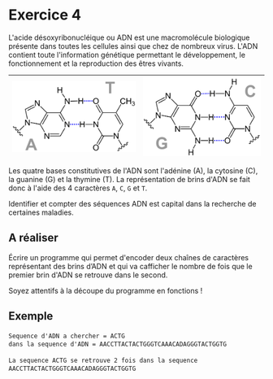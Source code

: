 # Exercice 4

L'acide désoxyribonucléique ou ADN est une macromolécule biologique présente dans toutes les cellules ainsi que chez de nombreux virus. L'ADN contient toute l'information génétique permettant le développement, le fonctionnement et la reproduction des êtres vivants. 

|![AT](images/ADN_AT.png)|![CG](images/ADN_CG.png)|
|------------------------|------------------------|

Les quatre bases constitutives de l'ADN sont l'adénine (A), la cytosine (C), la guanine (G) et la thymine (T). La représentation de brins d'ADN se fait donc à l'aide des 4 caractères `A`, `C`, `G` et `T`.

Identifier et compter des séquences ADN est capital dans la recherche de certaines maladies.

## A réaliser

Écrire un programme qui permet d'encoder deux chaînes de caractères représentant des brins d’ADN et qui va cafficher le nombre de fois que le premier brin d'ADN se retrouve dans le second.

Soyez attentifs à la découpe du programme en fonctions !

## Exemple

```
Sequence d'ADN a chercher = ACTG
dans la sequence d'ADN = AACCTTACTACTGGGTCAAACADAGGGTACTGGTG

La sequence ACTG se retrouve 2 fois dans la sequence AACCTTACTACTGGGTCAAACADAGGGTACTGGTG
```
